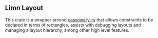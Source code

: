 ## Limn Layout

This crate is a wrapper around [cassowary-rs](https://github.com/dylanede/cassowary-rs) that allows constraints
to be declared in terms of rectangles, assists with debugging layouts and managing a layout hierarchy, among other
high level features.

